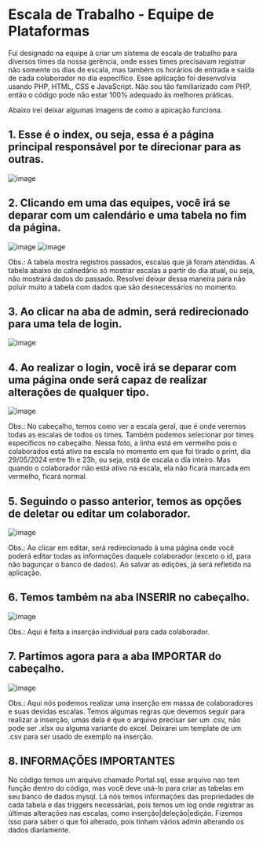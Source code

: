 # Escala de Trabalho - Equipe de Plataformas
Fui designado na equipe à criar um sistema de escala de trabalho para diversos times da nossa gerência, onde esses times precisavam registrar não somente os dias de escala, mas também os horários de entrada e saída de cada colaborador no dia específico. Esse aplicação foi desenvolvia usando PHP, HTML, CSS e JavaScript.
Não sou tão familiarizado com PHP, então o código pode não estar 100% adequado às melhores práticas.

Abaixo irei deixar algumas imagens de como a apicação funciona.

## 1. Esse é o index, ou seja, essa é a página principal responsável por te direcionar para as outras.
![image](https://github.com/jparr2407/EscalaDeTrabalho-Plataformas/assets/144358738/e8bfe586-1344-4c6d-bd1d-0fa41cae9bfb)

## 2. Clicando em uma das equipes, você irá se deparar com um calendário e uma tabela no fim da página.
![image](https://github.com/jparr2407/EscalaDeTrabalho-Plataformas/assets/144358738/c7922fd9-90c7-469e-a48f-c1863ff8a239)
![image](https://github.com/jparr2407/EscalaDeTrabalho-Plataformas/assets/144358738/6ea582fa-ad0f-4f3c-a1ec-8d461e8435d9)

Obs.: A tabela mostra registros passados, escalas que já foram atendidas. A tabela abaixo do calnedário só mostrar escalas a partir do dia atual, ou seja, não mostrará dados do passado. Resolvei deixar dessa maneira para não poluir muito a tabela com dados que são desnecessários no momento.

## 3. Ao clicar na aba de admin, será redirecionado para uma tela de login.
![image](https://github.com/jparr2407/EscalaDeTrabalho-Plataformas/assets/144358738/9cba2a08-c9a8-4ab2-82c3-1482193b76ba)

## 4. Ao realizar o login, você irá se deparar com uma página onde será capaz de realizar alterações de qualquer tipo.
![image](https://github.com/jparr2407/EscalaDeTrabalho-Plataformas/assets/144358738/8d46fbc1-9e7d-4e4b-a38d-e8e30f6fd9dc)

Obs.: No cabeçalho, temos como ver a escala geral, que é onde veremos todas as escalas de todos os times. Também podemos selecionar por times específicos no cabeçalho.
Nessa foto, a linha está em vermelho pois o colaborados está ativo na escala no momento em que foi tirado o print, dia 29/05/2024 entre 1h e 23h, ou seja, está de escala o dia inteiro. Mas quando o colaborador não está ativo na escala, ela não ficará marcada em vermelho, ficará normal.

## 5. Seguindo o passo anterior, temos as opções de deletar ou editar um colaborador.
![image](https://github.com/jparr2407/EscalaDeTrabalho-Plataformas/assets/144358738/b958a6fd-a033-463a-b54d-70b49167f01c)

Obs.: Ao clicar em editar, será redirecionado à uma página onde você poderá editar todas as informações daquele colaborador (exceto o id, para não bagunçar o banco de dados).
Ao salvar as edições, já será refletido na aplicação.

## 6. Temos também na aba INSERIR no cabeçalho.
![image](https://github.com/jparr2407/EscalaDeTrabalho-Plataformas/assets/144358738/5d26d341-77d0-47cf-8b89-59e11662c0ef)

Obs.: Aqui é feita a inserção individual para cada colaborador.

## 7. Partimos agora para a aba IMPORTAR do cabeçalho.
![image](https://github.com/jparr2407/EscalaDeTrabalho-Plataformas/assets/144358738/bbb58c28-65e5-41bd-ad2c-3a64cb3381b2)

Obs.: Aqui nós podemos realizar uma inserção em massa de colaboradores e suas devidas escalas. Temos algumas regras que devemos seguir para realizar a inserção, umas dela é que o arquivo precisar ser um .csv, não pode ser .xlsx ou alguma variante do excel.
Deixarei um template de um .csv para ser usado de exemplo na inserção.

## 8. INFORMAÇÕES IMPORTANTES

No código temos um arquivo chamado Portal.sql, esse arquivo nao tem função dentro do código, mas você deve usá-lo para criar as tabelas em seu banco de dados mysql. Lá nós temos informações das propriedades de cada tabela e das triggers necessárias, pois temos um log onde registrar as últimas alterações nas escalas, como inserção|deleção|edição. Fizemos isso para saber o que foi alterado, pois tinham vários admin alterando os dados diariamente.
